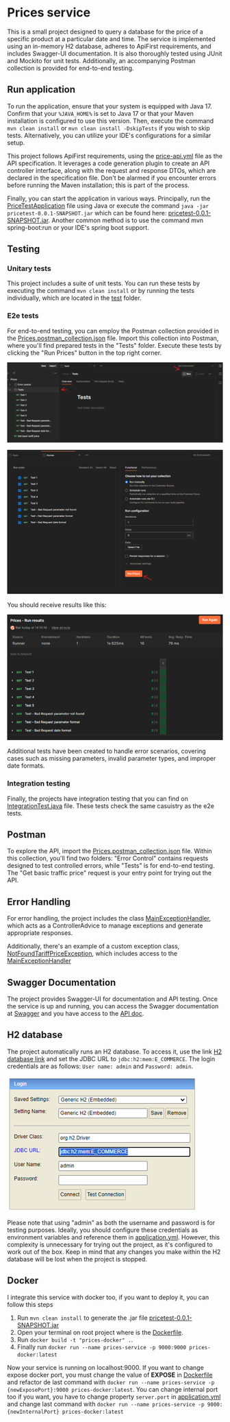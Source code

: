# Prices service

This is a small project designed to query a database for the price of a specific product at a particular date and time. The service is implemented using an in-memory H2 database, adheres to ApiFirst requirements, and includes Swagger-UI documentation. It is also thoroughly tested using JUnit and Mockito for unit tests. Additionally, an accompanying Postman collection is provided for end-to-end testing.

## Run application

To run the application, ensure that your system is equipped with Java 17. Confirm that your `%JAVA_HOME%` is set to Java 17 or that your Maven installation is configured to use this version. Then, execute the command `mvn clean install` or `mvn clean install -DskipTests` if you wish to skip tests. Alternatively, you can utilize your IDE's configurations for a similar setup.

This project follows ApiFirst requirements, using the [price-api.yml](src%2Fmain%2Fresources%2Fprice-api.yml) file as the API specification. It leverages a code generation plugin to create an API controller interface, along with the request and response DTOs, which are declared in the specification file. Don't be alarmed if you encounter errors before running the Maven installation; this is part of the process.

Finally, you can start the application in various ways. Principally, run the [PriceTestApplication](src%2Fmain%2Fjava%2Fcom%2Fgft%2Fpricetest%2FPriceTestApplication) file using Java or execute the command `java -jar pricetest-0.0.1-SNAPSHOT.jar` which can be found here: [pricetest-0.0.1-SNAPSHOT.jar](target%2Fpricetest-0.0.1-SNAPSHOT.jar). Another common method is to use the command mvn spring-boot:run or your IDE's spring boot support.

## Testing

### Unitary tests

This project includes a suite of unit tests. You can run these tests by executing the command `mvn clean install` or by running the tests individually, which are located in the [test](src%2Ftest) folder.

### E2e tests

For end-to-end testing, you can employ the Postman collection provided in the  [Prices.postman_collection.json](..%2FDOCS%2Fimg%2FPrices.postman_collection.json) file. Import this collection into Postman, where you'll find prepared tests in the "Tests" folder. Execute these tests by clicking the "Run Prices" button in the top right corner.

![Postman_tests.png](DOCS%2Fimg%2FPostman_tests.png)

![Postman_runTests.png](DOCS%2Fimg%2FPostman_runTests.png)

You should receive results like this:

![Postman_testsResults.png](DOCS%2Fimg%2FPostman_testsResults.png)

Additional tests have been created to handle error scenarios, covering cases such as missing parameters, invalid parameter types, and improper date formats.

### Integration testing

Finally, the projects have integration testing that you can find on [IntegrationTest.java](src%2Ftest%2Fjava%2Fcom%2Fgft%2Fpricetest%2Finfrastructure%2Fcontroller%2FIntegrationTest.java) file. These tests check the same casuistry as the e2e tests.

## Postman

To explore the API, import the [Prices.postman_collection.json](..%2FDOCS%2FPrices.postman_collection.json) file. Within this collection, you'll find two folders: "Error Control" contains requests designed to test controlled errors, while "Tests" is for end-to-end testing. The "Get basic traffic price" request is your entry point for trying out the API.

## Error Handling

For error handling, the project includes the class [MainExceptionHandler](src%2Fmain%2Fjava%2Fcom%2Fgft%2Fpricetest%2Fexceptions%2Fhandler%2FMainExceptionHandler), which acts as a ControllerAdvice to manage exceptions and generate appropriate responses.

Additionally, there's an example of a custom exception class, [NotFoundTariffPriceException](src%2Fmain%2Fjava%2Fcom%2Fgft%2Fpricetest%2Fexceptions%2Fexception%2FNotFoundTariffPriceException), which includes access to the [MainExceptionHandler](src%2Fmain%2Fjava%2Fcom%2Fgft%2Fpricetest%2Fexceptions%2Fhandler%2FMainExceptionHandler)

## Swagger Documentation

The project provides Swagger-UI for documentation and API testing. Once the service is up and running, you can access the Swagger documentation at [Swagger](http://localhost:9000/swagger-ui/index.html) and you have access to the [API doc](http://localhost:9000/v3/api-docs).

## H2 database

The project automatically runs an H2 database. To access it, use the link [H2 database link](http://localhost:9000/h2-console) and set the JDBC URL to `jdbc:h2:mem:E_COMMERCE`. The login credentials are as follows: `User name: admin` and `Password: admin`.

![h2_login.png](DOCS%2Fimg%2Fh2_login.png)

Please note that using "admin" as both the username and password is for testing purposes. Ideally, you should configure these credentials as environment variables and reference them in [application.yml](src%2Fmain%2Fresources%2Fapplication.yml). However, this complexity is unnecessary for trying out the project, as it's configured to work out of the box. Keep in mind that any changes you make within the H2 database will be lost when the project is stopped.

## Docker

I integrate this service with docker too, if you want to deploy it, you can follow this steps
1. Run `mvn clean install` to generate the .jar file [pricetest-0.0.1-SNAPSHOT.jar](target%2Fpricetest-0.0.1-SNAPSHOT.jar)
2. Open your terminal on root project where is the [Dockerfile](Dockerfile).
3. Run `docker build -t "prices-docker" .`.
4. Finally run `docker run --name prices-service -p 9000:9000 prices-docker:latest`

Now your service is running on localhost:9000. If you want to change expose docker port, you must change the value of **EXPOSE** in [Dockerfile](Dockerfile) and refactor de last command with `docker run --name prices-service -p {newExposePort}:9000 prices-docker:latest`.
You can change internal port too if you want, you have to change property `server.port` in [application.yml](src%2Fmain%2Fresources%2Fapplication.yml) and change last command with `docker run --name prices-service -p 9000:{newInternalPort} prices-docker:latest`

